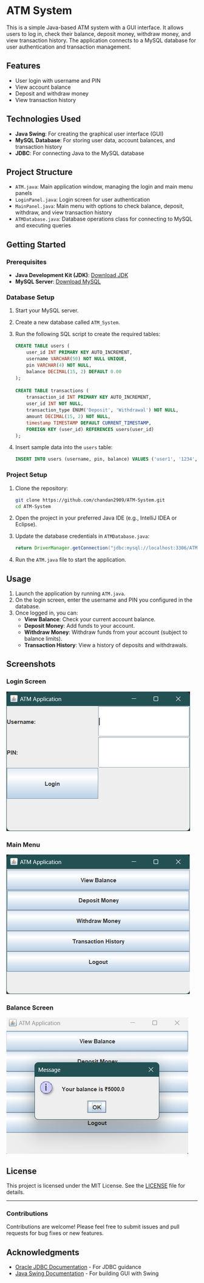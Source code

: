 # ATM System

This is a simple Java-based ATM system with a GUI interface. It allows users to log in, check their balance, deposit money, withdraw money, and view transaction history. The application connects to a MySQL database for user authentication and transaction management.

## Features

- User login with username and PIN
- View account balance
- Deposit and withdraw money
- View transaction history

## Technologies Used

- **Java Swing**: For creating the graphical user interface (GUI)
- **MySQL Database**: For storing user data, account balances, and transaction history
- **JDBC**: For connecting Java to the MySQL database

## Project Structure

- `ATM.java`: Main application window, managing the login and main menu panels
- `LoginPanel.java`: Login screen for user authentication
- `MainPanel.java`: Main menu with options to check balance, deposit, withdraw, and view transaction history
- `ATMDatabase.java`: Database operations class for connecting to MySQL and executing queries

## Getting Started

### Prerequisites

- **Java Development Kit (JDK)**: [Download JDK](https://www.oracle.com/java/technologies/javase-downloads.html)
- **MySQL Server**: [Download MySQL](https://dev.mysql.com/downloads/installer/)

### Database Setup

1. Start your MySQL server.
2. Create a new database called `ATM_System`.
3. Run the following SQL script to create the required tables:

    ```sql
    CREATE TABLE users (
        user_id INT PRIMARY KEY AUTO_INCREMENT,
        username VARCHAR(50) NOT NULL UNIQUE,
        pin VARCHAR(4) NOT NULL,
        balance DECIMAL(15, 2) DEFAULT 0.00
    );

    CREATE TABLE transactions (
        transaction_id INT PRIMARY KEY AUTO_INCREMENT,
        user_id INT NOT NULL,
        transaction_type ENUM('Deposit', 'Withdrawal') NOT NULL,
        amount DECIMAL(15, 2) NOT NULL,
        timestamp TIMESTAMP DEFAULT CURRENT_TIMESTAMP,
        FOREIGN KEY (user_id) REFERENCES users(user_id)
    );
    ```

4. Insert sample data into the `users` table:

    ```sql
    INSERT INTO users (username, pin, balance) VALUES ('user1', '1234', 5000.00);
    ```

### Project Setup

1. Clone the repository:

    ```bash
    git clone https://github.com/chandan2909/ATM-System.git
    cd ATM-System
    ```

2. Open the project in your preferred Java IDE (e.g., IntelliJ IDEA or Eclipse).

3. Update the database credentials in `ATMDatabase.java`:

    ```java
    return DriverManager.getConnection("jdbc:mysql://localhost:3306/ATM_System", "<Username_here", "<password_here");
    ```

4. Run the `ATM.java` file to start the application.

## Usage

1. Launch the application by running `ATM.java`.
2. On the login screen, enter the username and PIN you configured in the database.
3. Once logged in, you can:
    - **View Balance**: Check your current account balance.
    - **Deposit Money**: Add funds to your account.
    - **Withdraw Money**: Withdraw funds from your account (subject to balance limits).
    - **Transaction History**: View a history of deposits and withdrawals.

## Screenshots

### Login Screen
![Login Screen](screenshot/login_screen.png)

### Main Menu
![Main Menu](./screenshot/Main_menu.png)

### Balance Screen
![Balance Screen](./screenshot/balance_screen.png)

## License

This project is licensed under the MIT License. See the [LICENSE](LICENSE) file for details.

---

### Contributions

Contributions are welcome! Please feel free to submit issues and pull requests for bug fixes or new features.

## Acknowledgments

- [Oracle JDBC Documentation](https://docs.oracle.com/javase/8/docs/technotes/guides/jdbc/) - For JDBC guidance
- [Java Swing Documentation](https://docs.oracle.com/javase/tutorial/uiswing/) - For building GUI with Swing
